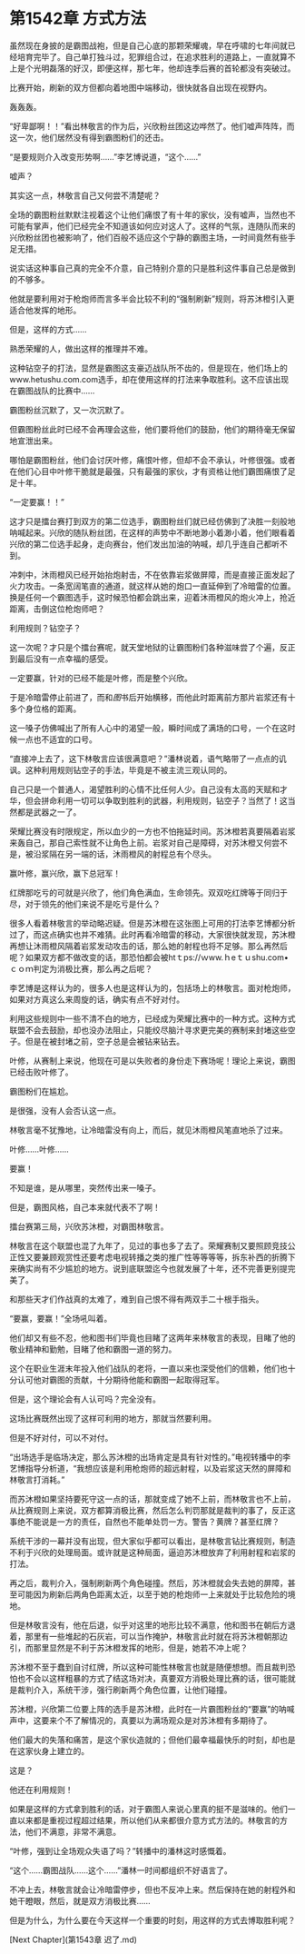 # 第1542章 方式方法

虽然现在身披的是霸图战袍，但是自己心底的那颗荣耀魂，早在呼啸的七年间就已经培育完毕了。自己单打独斗过，犯罪组合过，在追求胜利的道路上，一直就算不上是个光明磊落的好汉，即便这样，那七年，他却连季后赛的首轮都没有突破过。

比赛开始，刷新的双方但都向着地图中端移动，很快就各自出现在视野内。

轰轰轰。

“好卑鄙啊！！”看出林敬言的作为后，兴欣粉丝团这边哗然了。他们嘘声阵阵，而这一次，他们居然没有得到霸图粉们的还击。

“是要规则介入改变形势啊……”李艺博说道，“这个……”

嘘声？

其实这一点，林敬言自己又何尝不清楚呢？

全场的霸图粉丝默默注视着这个让他们痛恨了有十年的家伙，没有嘘声，当然也不可能有掌声，他们已经完全不知道该如何应对这人了。这样的气氛，连随队而来的兴欣粉丝团也被影响了，他们百般不适应这个宁静的霸图主场，一时间竟然有些手足无措。

说实话这种事自己真的完全不介意，自己特别介意的只是胜利这件事自己总是做到的不够多。

他就是要利用对于枪炮师而言多半会比较不利的“强制刷新”规则，将苏沐橙引入更适合他发挥的地形。

但是，这样的方式……

熟悉荣耀的人，做出这样的推理并不难。

这种钻空子的打法，显然是霸图这支豪迈战队所不齿的，但是现在，他们场上的www.hetushu.com.com选手，却在使用这样的打法来争取胜利。这不应该出现在霸图战队的比赛中……

霸图粉丝沉默了，又一次沉默了。

但霸图粉丝此时已经不会再理会这些，他们要将他们的鼓励，他们的期待毫无保留地宣泄出来。

哪怕是霸图粉丝，他们会讨厌叶修，痛恨叶修，但却不会不承认，叶修很强。或者在他们心目中叶修干脆就是最强，只有最强的家伙，才有资格让他们霸图痛恨了足足十年。

“一定要赢！！”

这才只是擂台赛打到双方的第二位选手，霸图粉丝们就已经仿佛到了决胜一刻般地呐喊起来。兴欣的随队粉丝团，在这样的声势中不断地渺小着渺小着，他们眼看着兴欣的第二位选手起身，走向赛台，他们发出加油的呐喊，却几乎连自己都听不到。

冲刺中，沐雨橙风已经开始抬炮射击，不在依靠岩浆做屏障，而是直接正面发起了火力攻击。一条宽阔笔直的通道，就这样从她的炮口一直延伸到了冷暗雷的位置。换是任何一个霸图选手，这时候恐怕都会跳出来，迎着沐雨橙风的炮火冲上，抢近距离，击倒这位枪炮师吧？

利用规则？钻空子？

这一次呢？才只是个擂台赛呢，就天堂地狱的让霸图粉们各种滋味尝了个遍，反正到最后没有一点幸福的感受。

一定要赢，针对的已经不能是叶修，而是整个兴欣。

于是冷暗雷停止前进了，而和*图*书后开始横移，而他此时距离前方那片岩浆还有十多个身位格的距离。

这一嗓子仿佛喊出了所有人心中的渴望一般，瞬时间成了满场的口号，一个在这时候一点也不适宜的口号。

“直接冲上去了，这下林敬言应该很满意吧？”潘林说着，语气略带了一点点的讥讽。这种利用规则钻空子的手法，毕竟是不被主流三观认同的。

自己只是一个普通人，渴望胜利的心情不比任何人少。自己没有太高的天赋和才华，但会拼命利用一切可以争取到胜利的武器，利用规则，钻空子？当然了！这当然都是武器之一了。

荣耀比赛没有时限规定，所以血少的一方也不怕拖延时间。苏沐橙若真要隔着岩浆来轰自己，那自己索性就不让角色上前。岩浆对自己是障碍，对苏沐橙又何尝不是，被沿浆隔在另一端的话，沐雨橙风的射程总有个尽头。

赢叶修，赢兴欣，赢下总冠军！

红牌那吃亏的可就是兴欣了，他们角色满血，生命领先。双双吃红牌等于同归于尽，对于领先的他们来说不是吃亏是什么？

很多人看着林敬言的举动略迟疑。但是苏沐橙在这张图上可用的打法李艺博都分析过了，而这点确实也并不难猜。此时再看冷暗雷的移动，大家很快就发现，苏沐橙再想让沐雨橙风隔着岩浆发动攻击的话，那么她的射程也将不足够。那么再然后呢？如果双方都不做改变的话，那恐怕都会被htｔps://ｗww.ｈeｔｕshu.com•ｃｏｍ判定为消极比赛，那么再之后呢？

李艺博是这样认为的，很多人也是这样认为的，包括场上的林敬言。面对枪炮师，如果对方真这么来周旋的话，确实有点不好对付。

利用这些规则中一些不清不白的地方，已经成为荣耀比赛中的一种方式。这种方式联盟不会去鼓励，却也没办法阻止，只能绞尽脑汁寻求更完美的赛制来封堵这些空子。但是在被封堵之前，空子总是会被钻来钻去。

叶修，从赛制上来说，他现在可是以失败者的身份走下赛场呢！理论上来说，霸图已经击败叶修了。

霸图粉们在尴尬。

是很强，没有人会否认这一点。

林敬言毫不犹豫地，让冷暗雷没有向上，而后，就见沐雨橙风笔直地杀了过来。

叶修……叶修……

要赢！

不知是谁，是从哪里，突然传出来一嗓子。

但是，霸图风格，自己本来就代表不了啊！

擂台赛第三局，兴欣苏沐橙，对霸图林敬言。

林敬言在这个联盟也混了九年了，见过的事也多了去了。荣耀赛制又要照顾竞技公正性又要兼顾观赏性还要考虑电视转播之类的推广性等等等等，拆东补西的折腾下来确实尚有不少尴尬的地方。说到底联盟迄今也就发展了十年，还不完善更别提完美了。

和那些天才们作战真的太难了，难到自己恨不得有两双手二十根手指头。

“要赢，要赢！”全场吼叫着。

他们却又有些不忍，他和图书们毕竟也目睹了这两年来林敬言的表现，目睹了他的敬业精神和勤勉，目睹了他和霸图一道的努力。

这个在职业生涯末年投入他们战队的老将，一直以来也深受他们的信赖，他们也十分认可他对霸图的贡献，十分期待他能和霸图一起取得冠军。

但是，这个理论会有人认可吗？完全没有。

这场比赛既然出现了这样可利用的地方，那就当然要利用。

但是不好对付，可以不对付。

“出场选手是临场决定，那么苏沐橙的出场肯定是具有针对性的。”电视转播中的李艺博指导分析道，“我想应该是利用枪炮师的超远射程，以及岩浆这天然的屏障和林敬言打消耗。”

而苏沐橙如果坚持要死守这一点的话，那就变成了她不上前，而林敬言也不上前，从比赛规则上来说，双方都算消极比赛，然后怎么判罚那就是裁判的事了，反正这事绝不能说是一方的责任，自然也不能单处罚一方。警告？黄牌？甚至红牌？

系统干涉的一幕并没有出现，但大家似乎都可以看出，是林敬言钻比赛规则，制造不利于兴欣的处理局面。或许就是这种局面，逼迫苏沐橙放弃了利用射程和岩浆的打法。

再之后，裁判介入，强制刷新两个角色碰撞。然后，苏沐橙就会失去她的屏障，甚至可能因为刷新后两角色距离太近，以至于她的枪炮师一上来就处于比较危险的境地。

但是林敬言没有，他在后退，似乎对这里的地形比较不满意，他和图书在朝后方退着，那里有一些堆起的石灰岩，可以当作掩护，林敬言此时就在将苏沐橙朝那边引，而那里显然是不利于苏沐橙发挥的地形，但是，她若不冲上呢？

苏沐橙不至于蠢到自讨红牌，所以这种可能性林敬言也就是随便想想。而且裁判恐怕也不会以这样粗暴的方式了结这场对决，真要双方消极处理比赛的话，很可能就是裁判介入，系统干涉，强行刷新两个角色位置，让他们碰撞。

苏沐橙，兴欣第二位要上阵的选手是苏沐橙，此时在一片霸图粉丝的“要赢”的呐喊声中，这要来个不了解情况的，真要以为满场观众是对苏沐橙有多期待了。

他们最大的失落和痛苦，是这个家伙造就的；但他们最幸福最快乐的时刻，却也是在这家伙身上建立的。

这是？

他还在利用规则！

如果是这样的方式拿到胜利的话，对于霸图人来说心里真的挺不是滋味的。他们一直以来都是重视过程超过结果，所以他们从来都很介意方式方法的。林敬言的方法，他们不满意，非常不满意。

“叶修，强到让全场观众失语了吗？”转播中的潘林这时感慨着。

“这个……霸图战队……这个……”潘林一时间都组织不好语言了。

不冲上去，林敬言就会让冷暗雷停步，但也不反冲上来。然后保持在她的射程外和她干瞪眼，然后，就是双方消极比赛……

但是为什么，为什么要在今天这样一个重要的时刻，用这样的方式去博取胜利呢？



[Next Chapter](第1543章 迟了.md)